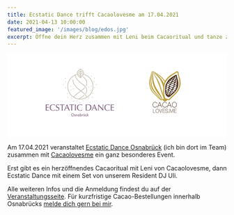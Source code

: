 ```yaml
---
title: Ecstatic Dance trifft Cacaolovesme am 17.04.2021
date: 2021-04-13 10:00:00
featured_image: '/images/blog/edos.jpg'
excerpt: Öffne dein Herz zusammen mit Leni beim Cacaoritual und tanze zusammen mit uns zu Ulis Musik in den Frühling.
---
```


![](/images/blog/edos-cacaolovesme-2021-04-17.jpg)

Am 17.04.2021 veranstaltet <a href="https://ecstatic-dance-os.de">Ecstatic Dance Osnabrück</a> (ich bin dort im Team) zusammen mit <a href="https://cacaoloves.me">Cacaolovesme</a> ein ganz besonderes Event.

Erst gibt es ein herzöffnendes Cacaoritual mit Leni von Cacaolovesme, dann Ecstatic Dance mit einem Set von unserem Resident DJ Uli.

Alle weiteren Infos und die Anmeldung findest du auf der <a href="https://ecstatic-dance-os.de/tanzmituns">Veranstaltungsseite</a>. Für kurzfristige Cacao-Bestellungen innerhalb Osnabrücks <a href="/kontakt">melde dich gern bei mir</a>.

